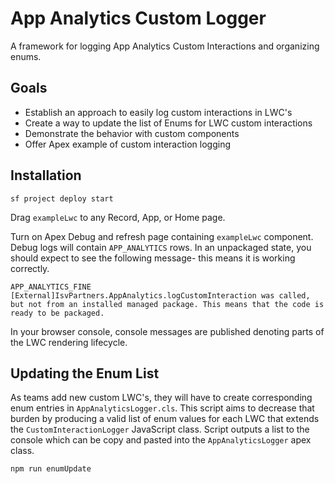 # App Analytics Custom Logger

A framework for logging App Analytics Custom Interactions and organizing enums.

## Goals

- Establish an approach to easily log custom interactions in LWC's
- Create a way to update the list of Enums for LWC custom interactions
- Demonstrate the behavior with custom components
- Offer Apex example of custom interaction logging

## Installation

`sf project deploy start`

Drag `exampleLwc` to any Record, App, or Home page.

Turn on Apex Debug and refresh page containing `exampleLwc` component. Debug logs will contain `APP_ANALYTICS` rows. In an unpackaged state, you should expect to see the following message- this means it is working correctly.

`APP_ANALYTICS_FINE [External]IsvPartners.AppAnalytics.logCustomInteraction was called, but not from an installed managed package. This means that the code is ready to be packaged.`

In your browser console, console messages are published denoting parts of the LWC rendering lifecycle.

## Updating the Enum List

As teams add new custom LWC's, they will have to create corresponding enum entries in `AppAnalyticsLogger.cls`. This script aims to decrease that burden by producing a valid list of enum values for each LWC that extends the `CustomInteractionLogger` JavaScript class. Script outputs a list to the console which can be copy and pasted into the `AppAnalyticsLogger` apex class.

`npm run enumUpdate`
